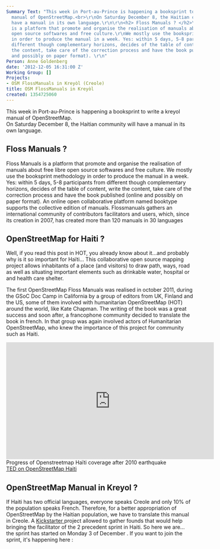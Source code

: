 ```yaml
---
Summary Text: "This week in Port-au-Prince is happening a booksprint to write a kreyol
  manual of OpenStreetMap.<br>\r\nOn Saturday December 8, the Haitian community will
  have a manual in its own language.\r\n\r\n<h2> Floss Manuals ? </h2>\r\nFloss Manuals
  is a platform that promote and organise the realisation of manuals about free libre
  open source softwares and free culture.\r\nWe mostly use the booksprint methodology
  in order to produce the manual in a week. Yes: within 5 days, 5-8 participants from
  different though complementary horizons, decides of the table of content, write
  the content, take care of the correction process and have the book published (online
  and possibly on paper format). \r\n"
Person: Anne Goldenberg
date: '2012-12-05 16:31:00 Z'
Working Group: []
Projects:
- OSM FlossManuals in Kreyòl (Creole)
title: OSM FlossManuals in Kreyòl
created: 1354725060
---
```

<p>This week in Port-au-Prince is happening a booksprint to write a kreyol manual of OpenStreetMap.<br> On Saturday December 8, the Haitian community will have a manual in its own language.</p><h2>Floss Manuals ?</h2><p>Floss Manuals is a platform that promote and organise the realisation of manuals about free libre open source softwares and free culture. We mostly use the booksprint methodology in order to produce the manual in a week. Yes: within 5 days, 5-8 participants from different though complementary horizons, decides of the table of content, write the content, take care of the correction process and have the book published (online and possibly on paper format). An online open collaborative platform named booktype supports the collective edition of manuals. Flossmanuals gathers an international community of contributors facilitators and users, which, since its creation in 2007, has created more than 120 manuals in 30 languages</p><h2>OpenStreetMap for Haiti ?</h2><p>Well, if you read this post in HOT, you already know about it...and probably why is it so important for Haïti... This collaborative open source mapping project allows inhabitants of a place (and visitors) to draw path, ways, road as well as situating important elements such as drinkable water, hospital or and health care shelter.</p><p>The first OpenStreetMap Floss Manuals was realised in october 2011, during the GSoC Doc Camp in California by a group of editors from UK, Finland and the US, some of them involved with humanitarian OpenStreetMap (HOT) around the world, like Kate Chapman. The writing of the book was a great success and soon after, a francophone community decided to translate the book in french. In that group was again involved actors of Humanitarian OpenStreetMap, who knew the importance of this project for community such as Haiti.</p><p><iframe src="http://www.youtube.com/embed/OF-JuFxhDT8" height="315" width="560" frameborder="0"></iframe><br> Progress of Openstreetmap Haïti coverage after 2010 earthquake <br> <a href="http://itoworld.blogspot.com/2010/02/ito-world-at-ted-2010-project-haiti.html">TED on OpenStreetMap Haiti </a></p><h2>OpenStreetMap Manual in Kreyol ?</h2><p>If Haiti has two official languages, everyone speaks Creole and only 10% of the population speaks French. Therefore, for a better appropriation of OpenStreetMap by the Haitian population, we have to translate this manual in Creole. A <a href="http://www.kickstarter.com/projects/wonderchook/first-free-haiti-creole-openstreetmap-bookl">Kickstarter </a> project allowed to gather founds that would help bringing the facilitator of the 2 precedent sprint in Haiti. So here we are... the sprint has started on Monday 3 of December . If you want to join the sprint, it's happening here :</p>
